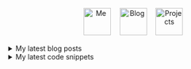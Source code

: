 <p align="center">
  <a href="https://avestura.dev/profile"><img src='https://github.com/avestura/avestura/raw/master/illustrations/me.svg?sanitize=true' alt="Me" title="Me" height='55px'/></a>　
  <a href="https://avestura.dev/"><img src='https://github.com/avestura/avestura/raw/master/illustrations/blog.svg?sanitize=true' alt="Blog" title="Blog" height='55px'/></a>　
  <a href="https://avestura.dev/projects/"><img src='https://github.com/avestura/avestura/raw/master/illustrations/projects.svg?sanitize=true' alt="Projects" title="Projects" height='55px'/></a>　
</p>

<details>
  <summary>My latest blog posts</summary>
  
<ul>
<li><a href="https://avestura.dev/blog/hide-a-photo-inside-another-photo">Hiding a photo inside another photo</a></li><li><a href="https://avestura.dev/blog/ideal-programming-language">An opinion on what's a good general-purpose programming language</a></li><li><a href="https://avestura.dev/blog/what-is-the-type-of-type">What is the type of Type?</a></li><li><a href="https://avestura.dev/blog/versioning-microservices-projects">Versioning microservices in GitLab monorepos and polyrepos</a></li><li><a href="https://avestura.dev/blog/change-visibility-in-massive-github-orgs">How to change visibility in massive GitHub organizations like EpicGames?</a></li><li><a href="https://avestura.dev/blog/run-tor-with-powershell">Using Tor outside of the Tor Browser</a></li>
</ul>
</details>

<details>
  <summary>My latest code snippets</summary>

<ul>
<li><a href="https://avestura.dev/snippet/devops/gitlab/fast-cache">Fast cache for node_modules</a></li><li><a href="https://avestura.dev/snippet/devops/gitlab/update-gpg-keys">Update Gitlab GPG keys</a></li><li><a href="https://avestura.dev/snippet/linux/systemd-service">systemd service</a></li><li><a href="https://avestura.dev/snippet/data/postgres-fa-with-data">Postgresql with Fa locale and predefined tables</a></li><li><a href="https://avestura.dev/snippet/cert-chain-order">Cert chain order and commands</a></li><li><a href="https://avestura.dev/snippet/devops/argocd">ArgoCD</a></li><li><a href="https://avestura.dev/snippet/devops/docker/browse-container">Browse content of container</a></li><li><a href="https://avestura.dev/snippet/devops/git/filter-repo-sample">Rewrite git history with filter-repo (sample)</a></li><li><a href="https://avestura.dev/snippet/devops/git/sha-latest-commit">SHA of latest commit</a></li><li><a href="https://avestura.dev/snippet/devops/git/temp-ssl-off">Turn SSL verify off for local</a></li>
</ul>
</details>
